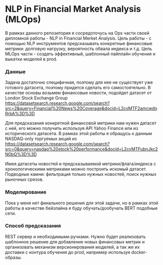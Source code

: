 # NLP in Financial Market Analysis (MLOps)

В рамках данного репозитория я сосредоточусь на Ops части своей дипломной работы - NLP in Financial Merket Analysis. Цель работы - с помощью NLP инструментов предсказывать конкретные финансовые метрики: долговую нагрузку, вероятность обвала индекса и т.д. Цель MLOps части - создать эффективный, шаблонный пайплайн обучения и выкатки моделей в prod.

### Данные

Задача достаточно специфичная, поэтому для нее не существует уже готового датасета, поэтому придется сделать его самостоятельно. В качестве основы возьмем финансовые новости, подойдет датасет от London Stock Exchange Group https://datasetsearch.research.google.com/search?src=2&query=Financial%20News%20Coverage&docid=L2cvMTF2amcwdnRrbA%3D%3D

Для предсказания конкретной финансовой метрики нам нужен датасет с ней, его можно получить используя API Yahoo Finance или из исторического датасета. В рамках этой работы я обращусь к данным NASDAQ-only торгуемых акций из https://datasetsearch.research.google.com/search?src=0&query=nasdaq%20stock%20performance&docid=L2cvMTFubnJkc2N0bQ%3D%3D

Имея датасеты новостей и предсказываемой метрики/флага/индекса с хронологическими метриками можно построить искомый датасет. Подводные камни: фильтрация только нужных новостей, поиск нужных рыночных срезов.

### Моделирование

Пока у меня нет финального решения для этой задачи, но в рамках этой работы в качестве бейзлайна я буду обучать/дообучать BERT подобные сети.

### Способ предсказания

REST сервер и необходимыми ручками. Нужно будет реализовать шаблонное решение для добавление новых финансовых метрик и организовать механизм версионирования моделей, а так же их доставки с контура обучения до prod, например используя docker-образы.
